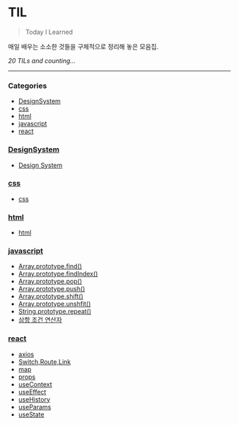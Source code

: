 # TIL
> Today I Learned

매일 배우는 소소한 것들을 구체적으로 정리해 놓은 모음집.


_20 TILs and counting..._

---

### Categories

- [DesignSystem](#DesignSystem)
- [css](#css)
- [html](#html)
- [javascript](#javascript)
- [react](#react)

### [DesignSystem](#DesignSystem)
- [Design System](DesignSystem/designSystem.md)

### [css](#css)
- [css](css/css.md)

### [html](#html)
- [html](html/html.md)

### [javascript](#javascript)
- [Array.prototype.find()](javascript/Array.prototype.find.md)
- [Array.prototype.findIndex()](javascript/Array.prototype.findIndex.md)
- [Array.prototype.pop()](javascript/Array.prototype.pop.md)
- [Array.prototype.push()](javascript/Array.prototype.push.md)
- [Array.prototype.shift()](javascript/Array.prototype.shift.md)
- [Array.prototype.unshfit()](javascript/Array.prototype.unshift.md)
- [String.prototype.repeat()](javascript/String.prototype.repeat.md)
- [삼항 조건 연산자](javascript/삼항조건연산자.md)

### [react](#react)
- [axios](react/axios.md)
- [Switch,Route,Link](react/Switch_Route_Link.md)
- [map](react/map.md)
- [props](react/props.md)
- [useContext](react/useContext.md)
- [useEffect](react/useEffect.md)
- [useHistory](react/useHIstory.md)
- [useParams](react/useParams.md)
- [useState](react/useState.md)

[1]: https://simonwillison.net/2020/Apr/20/self-rewriting-readme/
[2]: https://github.com/jbranchaud/til

